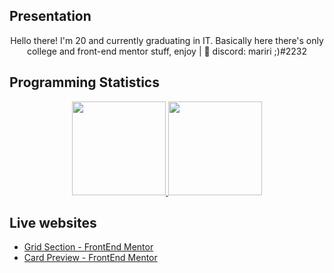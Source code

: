 ## Presentation
<div align="center">
  Hello there! I'm 20 and currently graduating in IT. Basically here there's only college and front-end mentor stuff, enjoy | 💌 discord: mariri ;)#2232
</div>

## Programming Statistics
<div align="center"> 
  <a href="https://github.com/mariannebravo">
  <img height="150em" src="https://github-readme-stats.vercel.app/api?username=mariannebravo&show_icons=true&theme=dracula&include_all_commits=true&count_private=true"/>
  <img height="150em" src="https://github-readme-stats.vercel.app/api/top-langs/?username=mariannebravo&layout=compact&langs_count=7&theme=dracula"/>
  </a>
</div>

## Live websites
- [Grid Section - FrontEnd Mentor](https://testimonials-grid-section-main.mariannebravo.repl.co)
- [Card Preview - FrontEnd Mentor](https://card-preview.mariannebravo.repl.co)
